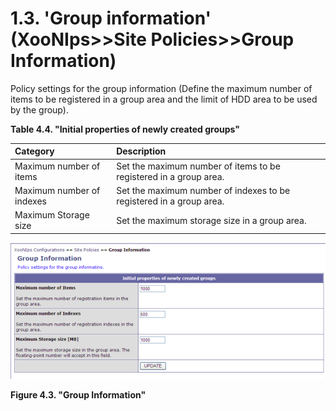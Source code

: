 # 1.3. 'Group information' \(XooNIps&gt;&gt;Site Policies&gt;&gt;Group Information\)

Policy settings for the group information \(Define the maximum number of items to be registered in a group area and the limit of HDD area to be used by the group\).

**Table 4.4. "Initial properties of newly created groups"**

| Category | Description |
| :--- | :--- |
| Maximum number of items | Set the maximum number of items to be registered in a group area. |
| Maximum number of indexes | Set the maximum number of indexes to be registered in a group area. |
| Maximum Storage size | Set the maximum storage size in a group area. |

![&quot;Group Information&quot;](../../../.gitbook/assets/xoonips-policy3%20%281%29.png)

**Figure 4.3. "Group Information"**

